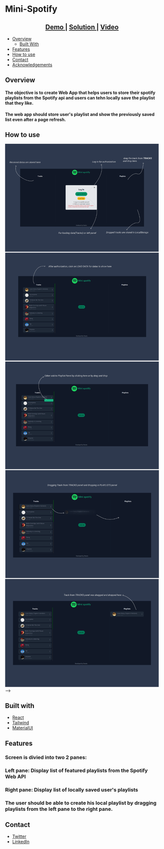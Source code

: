 # Mini-Spotify

<div align="center">
  <h2>
    <a href="https://mini-spotifyv2.netlify.app/" target="_blank" rel="noopener noreferrer">
      Demo
    </a>
    <span> | </span>
    <a href="https://github.com/Shwetzksk/Mini-spotify" target="_blank" rel="noopener noreferrer">
      Solution
    </a>
    <span> | </span>
    <a href="https://twitter.com/Shwetzksk/status/1381019043839152128" target="_blank" rel="noopener noreferrer">
      Video
    </a>
  </h2>
</div>

- [Overview](#overview)
  - [Built With](#built-with)
- [Features](#features)
- [How to use](#how-to-use)
- [Contact](#contact)
- [Acknowledgements](#acknowledgements)

## Overview

#### The objective is to create Web App that helps users to store their spotify playlists from the Spotify api and users can tehn locally save the playlist that they like.

#### The web app should store user's playlist and show the previously saved list even after a page refresh.

## **How to use**

<img src=".\Frame 1.png" alt="home screenshot"/>
<img src=".\Frame 2.png" alt="home2 screenshot"/>
<img src=".\Frame 3.png" alt="home3 screenshot"/>
<img src=".\Frame 4.png" alt="home3 screenshot"/>
<img src=".\Frame 5.png" alt="home3 screenshot"/>

<!-- ### **_My experience_**

I used React hooks like **_useState, useEffect_** and **_REDUX_**. Redux was used to store data globally so that data can be accessed by all components or data sent to global storage(redux state) without to worry about prop drilling.

For styling I used **_Tailwind_** framework and for Icons **_MaterialUI_**.

<!-- I built this in 3 days -->

<!-- ### **_What have I learned/improved_**

I learnt about **_REDUX_**, spotify Api. I have little improved in React, and after using 2nd time in project now I am comfortable with Tailwind. --> -->

## **Built with**

- [React](https://reactjs.org/)
- [Tailwind](https://tailwindcss.com/)
- [MaterialUI](https://material-ui.com/)

## **Features**

### Screen is divied into two 2 panes:

### **Left pane**: Display list of featured playlists from the Spotify Web API

### **Right pane**: Display list of locally saved user's playlists

### The user should be able to create his local playlist by dragging playlists from the left pane to the right pane.

## **Contact**

- [Twitter](https://twitter.com/Shwetzksk)
- [LinkedIn](https://www.linkedin.com/in/k-shweta-kumari-86a47418a/)

<!-- ## **Acknowledgement**

### This project was given as an assignment for the selection process of internship (position as Frontend Developer). -->
